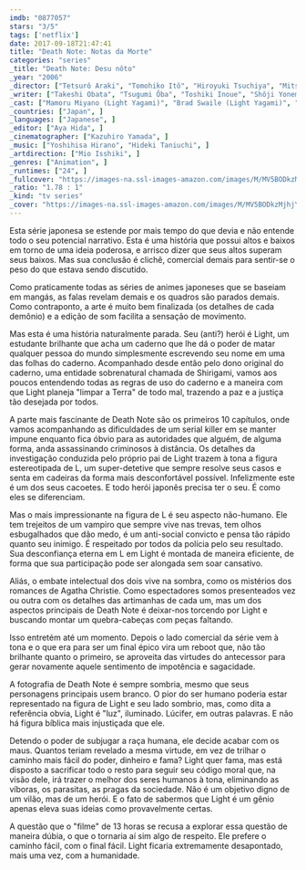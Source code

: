 ```yaml
---
imdb: "0877057"
stars: "3/5"
tags: ['netflix']
date: 2017-09-18T21:47:41
title: "Death Note: Notas da Morte"
categories: "series"
_title: "Death Note: Desu nôto"
_year: "2006"
_director: ["Tetsurô Araki", "Tomohiko Itô", "Hiroyuki Tsuchiya", "Mitsuhiro Yoneda", "Eiko Nishi", "Makoto Bessho", "Shinji Nagamura", "Oyunamu", "Naoyasu Habu", ]
_writer: ["Takeshi Obata", "Tsugumi Ôba", "Toshiki Inoue", "Shôji Yonemura", "Yasuko Kobayashi", ]
_cast: ["Mamoru Miyano (Light Yagami)", "Brad Swaile (Light Yagami)", "Vincent Tong (Touta Matsuda / ...)", "Ryô Naitô (Touta Matsuda / ...)", "Trevor Devall (Shuichi Aizawa / ...)", "Brian Drummond (Ryuk / ...)", "Naoya Uchida (Soichiro Yagami)", "Chris Britton (Soichiro Yagami)", "Keiji Fujiwara (Shuichi Aizawa / ...)", ]
_countries: ["Japan", ]
_languages: ["Japanese", ]
_editor: ["Aya Hida", ]
_cinematographer: ["Kazuhiro Yamada", ]
_music: ["Yoshihisa Hirano", "Hideki Taniuchi", ]
_artdirection: ["Mio Isshiki", ]
_genres: ["Animation", ]
_runtimes: ["24", ]
_fullcover: "https://images-na.ssl-images-amazon.com/images/M/MV5BODkzMjhjYTQtYmQyOS00NmZlLTg3Y2UtYjkzN2JkNmRjY2FhXkEyXkFqcGdeQXVyNTM4MDQ5MDc@.jpg"
_ratio: "1.78 : 1"
_kind: "tv series"
_cover: "https://images-na.ssl-images-amazon.com/images/M/MV5BODkzMjhjYTQtYmQyOS00NmZlLTg3Y2UtYjkzN2JkNmRjY2FhXkEyXkFqcGdeQXVyNTM4MDQ5MDc@._V1._SX97_SY140_.jpg"
---
```

Esta série japonesa se estende por mais tempo do que devia e não entende todo o seu potencial narrativo. Esta é uma história que possui altos e baixos em torno de uma ideia poderosa, e arrisco dizer que seus altos superam seus baixos. Mas sua conclusão é clichê, comercial demais para sentir-se o peso do que estava sendo discutido.

Como praticamente todas as séries de animes japoneses que se baseiam em mangás, as falas revelam demais e os quadros são parados demais. Como contraponto, a arte é muito bem finalizada (os detalhes de cada demônio) e a edição de som facilita a sensação de movimento.

Mas esta é uma história naturalmente parada. Seu (anti?) herói é Light, um estudante brilhante que acha um caderno que lhe dá o poder de matar qualquer pessoa do mundo simplesmente escrevendo seu nome em uma das folhas do caderno. Acompanhado desde então pelo dono original do caderno, uma entidade sobrenatural chamada de Shirigami, vamos aos poucos entendendo todas as regras de uso do caderno e a maneira com que Light planeja "limpar a Terra" de todo mal, trazendo a paz e a justiça tão desejada por todos.

A parte mais fascinante de Death Note são os primeiros 10 capítulos, onde vamos acompanhando as dificuldades de um serial killer em se manter impune enquanto fica óbvio para as autoridades que alguém, de alguma forma, anda assassinando criminosos à distância. Os detalhes da investigação conduzida pelo próprio pai de Light trazem à tona a figura estereotipada de L, um super-detetive que sempre resolve seus casos e senta em cadeiras da forma mais desconfortável possível. Infelizmente este é um dos seus cacoetes. E todo herói japonês precisa ter o seu. É como eles se diferenciam.

Mas o mais impressionante na figura de L é seu aspecto não-humano. Ele tem trejeitos de um vampiro que sempre vive nas trevas, tem olhos esbugalhados que dão medo, é um anti-social convicto e pensa tão rápido quanto seu inimigo. É respeitado por todos da polícia pelo seu resultado. Sua desconfiança eterna em L em Light é montada de maneira eficiente, de forma que sua participação pode ser alongada sem soar cansativo.

Aliás, o embate intelectual dos dois vive na sombra, como os mistérios dos romances de Agatha Christie. Como espectadores somos presenteados vez ou outra com os detalhes das artimanhas de cada um, mas um dos aspectos principais de Death Note é deixar-nos torcendo por Light e buscando montar um quebra-cabeças com peças faltando.

Isso entretém até um momento. Depois o lado comercial da série vem à tona e o que era para ser um final épico vira um reboot que, não tão brilhante quanto o primeiro, se aproveita das virtudes do antecessor para gerar novamente aquele sentimento de impotência e sagacidade.

A fotografia de Death Note é sempre sombria, mesmo que seus personagens principais usem branco. O pior do ser humano poderia estar representado na figura de Light e seu lado sombrio, mas, como dita a referência obvia, Light é "luz", iluminado. Lúcifer, em outras palavras. E não há figura bíblica mais injustiçada que ele.

Detendo o poder de subjugar a raça humana, ele decide acabar com os maus. Quantos teriam revelado a mesma virtude, em vez de trilhar o caminho mais fácil do poder, dinheiro e fama? Light quer fama, mas está disposto a sacrificar todo o resto para seguir seu código moral que, na visão dele, irá trazer o melhor dos seres humanos à tona, eliminando as víboras, os parasitas, as pragas da sociedade. Não é um objetivo digno de um vilão, mas de um herói. E o fato de sabermos que Light é um gênio apenas eleva suas ideias como provavelmente certas.

A questão que o "filme" de 13 horas se recusa a explorar essa questão de maneira dúbia, o que o tornaria aí sim algo de respeito. Ele prefere o caminho fácil, com o final fácil. Light ficaria extremamente desapontado, mais uma vez, com a humanidade.
